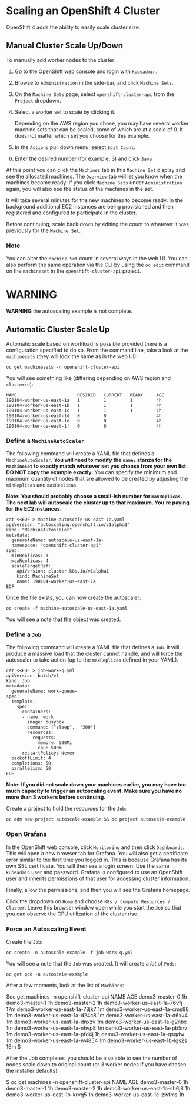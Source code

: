 # Scaling an OpenShift 4 Cluster 
OpenShift 4 adds the ability to easily scale cluster size.

## Manual Cluster Scale Up/Down

To manually add worker nodes to the cluster: 

1. Go to the OpenShift web console and login with `kubeadmin`. 
1. Browse to `Administration` in the side-bar, and click `Machine Sets`. 
1. On the `Machine Sets` page, select `openshift-cluster-api` from the
  `Project` dropdown.
1. Select a worker set to scale by clicking it.

   Depending on the AWS region you chose, you may have several worker machine
   sets that can be scaled, some of which are at a scale of 0. It does not
   matter which set you choose for this example.
1. In the `Actions` pull down menu, select `Edit Count`.
1. Enter the desired number (for example, 3) and click `Save`

At this point you can click the `Machines` tab in this `Machine Set` display
and see the allocated machines. The `Overview` tab will let you know when the
machines become ready. If you click `Machine Sets` under `Administration`
again, you will also see the status of the machines in the set.

It will take several minutes for the new machines to become ready. In the
background additional EC2 instances are being provisioned and then registered
and configured to participate in the cluster.

Before continuing, scale back down by editing the count to whatever it was
previously for the `Machine Set`.

### Note
You can alter the `Machine Set` count in several ways in the web UI. You can
also perform the same operation via the CLI by using the `oc edit` command on
the `machineset` in the `openshift-cluster-api` project.

# WARNING
**WARNING** the autoscaling example is not complete.

## Automatic Cluster Scale Up
Automatic scale based on workload is possible provided there is a
configuration specified to do so. From the command line, take a look at the
`machinesets` (they will look the same as in the web UI):

    oc get machinesets -n openshift-cluster-api

You will see something like (differing depending on AWS region and `clusterid`):

    NAME                       DESIRED   CURRENT   READY     AGE
    190104-worker-us-east-1a   1         1         1         4h
    190104-worker-us-east-1b   1         1         1         4h
    190104-worker-us-east-1c   1         1         1         4h
    190104-worker-us-east-1d   0         0                   4h
    190104-worker-us-east-1e   0         0                   4h
    190104-worker-us-east-1f   0         0                   4h

### Define a `MachineAutoScaler`
The following command will create a YAML file that defines a
`MachineAutoScaler`. **You will need to modify the `name:` stanza for the
`MachineSet` to exactly match whatever set you choose from your own list. DO
NOT copy the example exactly.** You can specify the minimum and maximum
quantity of nodes that are allowed to be created by adjusting the
`minReplicas` and `maxReplicas`.

**Note: You should probably choose a small-ish number for `maxReplicas`. The
next lab will autoscale the cluster up to that maximum. You're paying for the
EC2 instances.**

    cat <<EOF > machine-autoscale-us-east-1a.yaml
    apiVersion: "autoscaling.openshift.io/v1alpha1"
    kind: "MachineAutoscaler"
    metadata:
      generateName: autoscale-us-east-1a-
      namespace: "openshift-cluster-api"
    spec:
      minReplicas: 1
      maxReplicas: 4
      scaleTargetRef:
    	apiVersion: cluster.k8s.io/v1alpha1
    	kind: MachineSet
    	name: 190104-worker-us-east-1a
    EOF

Once the file exists, you can now create the autoscaler:

    oc create -f machine-autoscale-us-east-1a.yaml

You will see a note that the object was created.

### Define a `Job`
The following command will create a YAML file that defines a `Job`. It will produce a massive load that the cluster cannot handle, and will force the autoscaler to take action (up to the `maxReplicas` defined in your YAML).

    cat <<EOF > job-work-q.yml
    apiVersion: batch/v1
    kind: Job
    metadata:
      generateName: work-queue-
    spec:
      template:
        spec:
          containers:
          - name: work
            image: busybox
            command: ["sleep",  "300"]
            resources:
              requests:
                memory: 500Mi
                cpu: 500m
          restartPolicy: Never
      backoffLimit: 4
      completions: 50
      parallelism: 50
    EOF

**Note: If you did not scale down your machines earlier, you may have too much
capacity to trigger an autoscaling event. Make sure you have no more than 3
workers before continuing.**

Create a project to hold the resources for the `Job`:

    oc adm new-project autoscale-example && oc project autoscale-example

### Open Grafana
In the OpenShift web console, click `Monitoring` and then click `Dashboards`.
This will open a new browser tab for Grafana. You will also get a certificate
error similar to the first time you logged in. This is because Grafana has
its own SSL certificate. You will then see a login screen. Use the same
`kubeadmin` user and password. Grafana is configured to use an OpenShift user
and inherits permissions of that user for accessing cluster information.

Finally, allow the permissions, and then you will see the Grafana homepage.

Click the dropdown on `Home` and choose `K8s / Compute Resources / Cluster`.
Leave this browser window open while you start the `Job` so that you can
observe the CPU utilization of the cluster rise.

### Force an Autoscaling Event
Create the `Job`:

    oc create -n autoscale-example -f job-work-q.yml

You will see a note that the `Job` was created. It will create a *lot* of `Pods`:

    oc get pod -n autoscale-example

After a few moments, look at the list of `Machines`:

$oc get machines -n openshift-cluster-api
NAME                        	AGE
demo3-master-0              	1h
demo3-master-1              	1h
demo3-master-2              	1h
demo3-worker-us-east-1a-76vfj   17m
demo3-worker-us-east-1a-78jk7   1m
demo3-worker-us-east-1a-cms88   1m
demo3-worker-us-east-1a-d24c8   1m
demo3-worker-us-east-1a-d6xv4   1m
demo3-worker-us-east-1a-dnxzv   1m
demo3-worker-us-east-1a-g2nbx   1m
demo3-worker-us-east-1a-nhvp8   1m
demo3-worker-us-east-1a-pb5nv   1m
demo3-worker-us-east-1a-pfd4j   1h
demo3-worker-us-east-1a-qsqdw   1m
demo3-worker-us-east-1a-w4854   1m
demo3-worker-us-east-1b-lgs2s   16m
$

After the Job completes, you should be also able to see the number of nodes scale down to original count (or 3 worker nodes if you have chosen the installer defaults)

$ oc get machines -n openshift-cluster-api
NAME                        	AGE
demo3-master-0              	1h
demo3-master-1              	1h
demo3-master-2              	1h
demo3-worker-us-east-1a-sh6j8   1h
demo3-worker-us-east-1b-krvq5   1h
demo3-worker-us-east-1c-zwfms   1h
